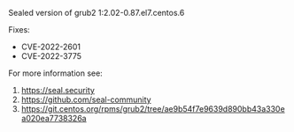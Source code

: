 Sealed version of grub2 1:2.02-0.87.el7.centos.6

Fixes:
- CVE-2022-2601
- CVE-2022-3775

For more information see:
  1. https://seal.security
  2. https://github.com/seal-community
  3. https://git.centos.org/rpms/grub2/tree/ae9b54f7e9639d890bb43a330ea020ea7738326a
